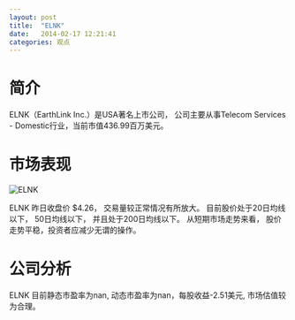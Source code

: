 ```yaml
---
layout: post
title:  "ELNK"
date:   2014-02-17 12:21:41
categories: 观点
---
```


# 简介
ELNK（EarthLink Inc.）是USA著名上市公司，
公司主要从事Telecom Services - Domestic行业，当前市值436.99百万美元。

# 市场表现

![ELNK](http://finviz.com/chart.ashx?t=ELNK&ty=c&ta=1&p=d&s=l)

ELNK 昨日收盘价 $4.26，
交易量较正常情况有所放大。
目前股价处于20日均线以下，
50日均线以下，
并且处于200日均线以下。
从短期市场走势来看，
股价走势平稳，投资者应减少无谓的操作。

# 公司分析
ELNK 目前静态市盈率为nan, 动态市盈率为nan，每股收益-2.51美元,
市场估值较为合理。
